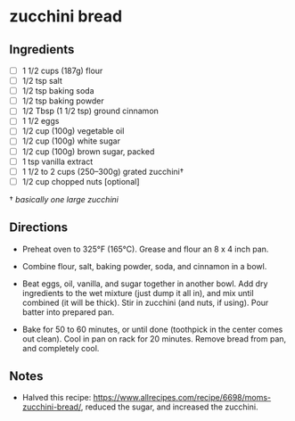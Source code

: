 # zucchini bread

## Ingredients

* [ ] 1 1/2 cups (187g) flour
* [ ] 1/2 tsp salt
* [ ] 1/2 tsp baking soda
* [ ] 1/2 tsp baking powder
* [ ] 1/2 Tbsp (1 1/2 tsp) ground cinnamon
* [ ] 1 1/2 eggs
* [ ] 1/2 cup (100g) vegetable oil
* [ ] 1/2 cup (100g) white sugar
* [ ] 1/2 cup (100g) brown sugar, packed
* [ ] 1 tsp vanilla extract
* [ ] 1 1/2 to 2 cups (250–300g) grated zucchini†
* [ ] 1/2 cup chopped nuts [optional]

† _basically one large zucchini_


## Directions

* Preheat oven to 325°F (165°C). Grease and flour an 8 x 4 inch pan. 

* Combine flour, salt, baking powder, soda, and cinnamon in a bowl.

* Beat eggs, oil, vanilla, and sugar together in another bowl. Add dry ingredients to the wet mixture (just dump it all in), and mix until combined (it will be thick). Stir in zucchini (and nuts, if using). Pour batter into prepared pan.

* Bake for 50 to 60 minutes, or until done (toothpick in the center comes out clean). Cool in pan on rack for 20 minutes. Remove bread from pan, and completely cool.


## Notes

* Halved this recipe: https://www.allrecipes.com/recipe/6698/moms-zucchini-bread/, reduced the sugar, and increased the zucchini.
